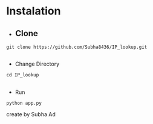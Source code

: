 <h1>Instalation</h1>

- <h2>Clone</h2>

```
git clone https://github.com/Subha8436/IP_lookup.git
```
- <h2></h2>Change Directory</h2>

```
cd IP_lookup
```
- <h2></h2>Run</h2>

```
python app.py
```

create by Subha Ad
